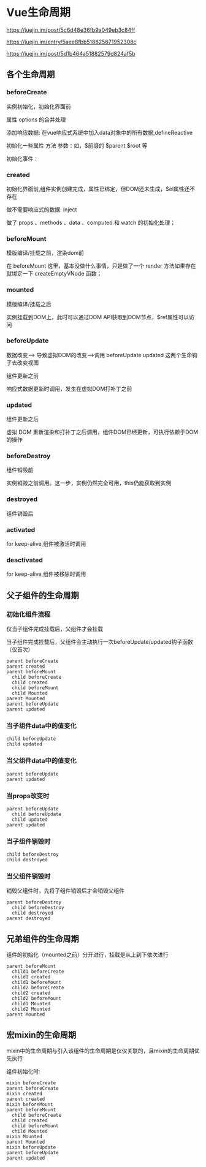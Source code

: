 # Vue生命周期

<https://juejin.im/post/5c6d48e36fb9a049eb3c84ff>

<https://juejin.im/entry/5aee8fbb518825671952308c>

<https://juejin.im/post/5d1b464a51882579d824af5b>

## 各个生命周期

### beforeCreate

实例初始化，初始化界面前

属性 options 的合并处理

添加响应数据: 在vue响应式系统中加入data对象中的所有数据,defineReactive

初始化一些属性 方法 参数：如，$前缀的 $parent $root 等

初始化事件：

### created

初始化界面前,组件实例创建完成，属性已绑定，但DOM还未生成，$el属性还不存在

做不需要响应式的数据: inject

做了 props 、methods 、data 、computed 和 watch 的初始化处理；

### beforeMount

模版编译/挂载之前，渲染dom前

在 beforeMount 这里，基本没做什么事情，只是做了一个 render 方法如果存在就绑定一下 createEmptyVNode 函数；

### mounted

模版编译/挂载之后

实例挂载到DOM上，此时可以通过DOM API获取到DOM节点，$ref属性可以访问

### beforeUpdate

数据改变——> 导致虚拟DOM的改变——>调用 beforeUpdate updated 这两个生命钩子去改变视图

组件更新之前

响应式数据更新时调用，发生在虚拟DOM打补丁之前

### updated

组件更新之后

虚拟 DOM 重新渲染和打补丁之后调用，组件DOM已经更新，可执行依赖于DOM的操作

### beforeDestroy

组件销毁前

实例销毁之前调用。这一步，实例仍然完全可用，this仍能获取到实例

### destroyed

组件销毁后

### activated

for keep-alive,组件被激活时调用

### deactivated

for keep-alive,组件被移除时调用

## 父子组件的生命周期

### 初始化组件流程

仅当子组件完成挂载后，父组件才会挂载

当子组件完成挂载后，父组件会主动执行一次beforeUpdate/updated钩子函数（仅首次）

```
parent beforeCreate
parent created
parent beforeMount
  child beforeCreate
  child created
  child beforeMount
  child Mounted
parent Mounted
parent beforeUpdate
parent updated
```

### 当子组件data中的值变化

```
child beforeUpdate
child updated
```

### 当父组件data中的值变化

```
parent beforeUpdate
parent updated
```

### 当props改变时

```
parent beforeUpdate
  child beforeUpdate
  child updated
parent updated
```

### 当子组件销毁时

```
child beforeDestroy
child destroyed
```

### 当父组件销毁时

销毁父组件时，先将子组件销毁后才会销毁父组件

```
parent beforeDestroy
  child beforeDestroy
  child destroyed
parent destroyed
```

## 兄弟组件的生命周期

组件的初始化（mounted之前）分开进行，挂载是从上到下依次进行

```
parent beforeMount
  child1 beforeCreate
  child1 created
  child1 beforeMount
  child2 beforeCreate
  child2 created
  child2 beforeMount
  child1 Mounted
  child2 Mounted
parent Mounted
```

## 宏mixin的生命周期

mixin中的生命周期与引入该组件的生命周期是仅仅关联的，且mixin的生命周期优先执行

组件初始化时:

```
mixin beforeCreate
parent beforeCreate
mixin created
parent created
mixin beforeMount
parent beforeMount
  child beforeCreate
  child created
  child beforeMount
  child Mounted
mixin Mounted
parent Mounted
mixin beforeUpdate
parent beforeUpdate
parent updated
```
